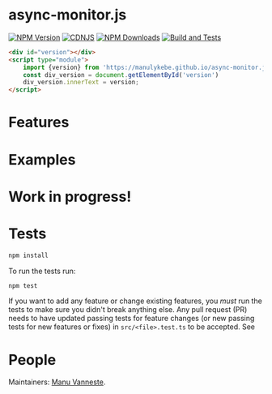 # async-monitor.js

[![NPM Version][npm-image]][npm-url]
[![CDNJS][cdnjs-image]][cdnjs-url]
[![NPM Downloads][downloads-image]][downloads-url]
[![Build and Tests][ci-image]][ci-url]

```html
<div id="version"></div>
<script type="module">
	import {version} from 'https://manulykebe.github.io/async-monitor.js/dist/async-monitor.esm.js'
	const div_version = document.getElementById('version')
	div_version.innerText = version;
</script>
```
# Features
# Examples
# Work in progress!

# Tests

```bash
npm install
```

To run the tests run:

```bash
npm test
```

If you want to add any feature or change existing features, you _must_ run the
tests to make sure you didn't break anything else. Any pull request (PR) needs
to have updated passing tests for feature changes (or new passing tests for new
features or fixes) in `src/<file>.test.ts` to be accepted. See

# People

Maintainers: [Manu Vanneste](https://github.com/manulykebe).

[npm-image]: https://img.shields.io/npm/v/@asyncmonitorjs/tween.js.svg
[npm-url]: https://npmjs.org/package/@asyncmonitorjs/tween.js
[downloads-image]: https://img.shields.io/npm/dm/@asyncmonitorjs/tween.js.svg
[downloads-url]: https://npmjs.org/package/@asyncmonitorjs/tween.js
[ci-image]: https://github.com/manulykebe/async-monitor.js/workflows/build%20and%20tests/badge.svg?branch=main
[ci-url]: https://github.com/manulykebe/async-monitor.js/actions
[cdnjs-image]: https://img.shields.io/cdnjs/v/asyncmonitor.js.svg
[cdnjs-url]: https://cdnjs.com/libraries/asyncmonitor.js

